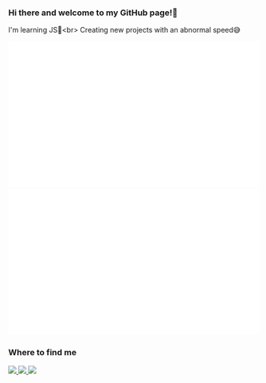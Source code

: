 ### Hi there and welcome to my GitHub page!👋

I'm learning JS🤩<br\>
Creating new projects with an abnormal speed😅

![Overview](https://github.com/comav/stats/blob/master/generated/overview.svg)
![Languages](https://github.com/comav/stats/blob/master/generated/languages.svg)

### Where to find me
<div styles="display: flex; flex-direction: row">
	<a href="https://discord.com/channels/@me/horny_adepti/">
		<img src = "https://img.shields.io/badge/-Discord-%23000000?style=for-the-badge&logo=discord">
	</a>
	<a href="https://twitter.com/pfx3l">
		<img src = "https://img.shields.io/badge/twitter-black?style=for-the-badge&logo=twitter">
	</a>
	<a href="https://t.me/pfxel">
		<img src = "https://img.shields.io/badge/telegram-black?style=for-the-badge&logo=telegram">
	</a>
</div>
